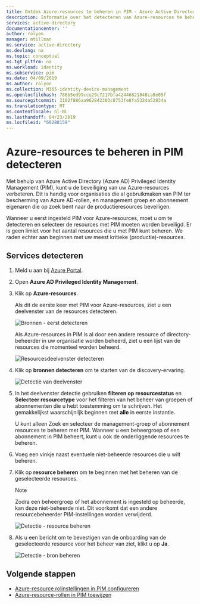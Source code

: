```yaml
---
title: Ontdek Azure-resources te beheren in PIM - Azure Active Directory | Microsoft Docs
description: Informatie over het detecteren van Azure-resources te beheren in Azure AD Privileged Identity Management (PIM).
services: active-directory
documentationcenter: ''
author: rolyon
manager: mtillman
ms.service: active-directory
ms.devlang: na
ms.topic: conceptual
ms.tgt_pltfrm: na
ms.workload: identity
ms.subservice: pim
ms.date: 04/09/2019
ms.author: rolyon
ms.collection: M365-identity-device-management
ms.openlocfilehash: 786b5ed99cce29c7217bfa42446821848ca8e05f
ms.sourcegitcommit: 3102f886aa962842303c8753fe8fa5324a52834a
ms.translationtype: MT
ms.contentlocale: nl-NL
ms.lasthandoff: 04/23/2019
ms.locfileid: "60288159"
---
```

# <a name="discover-azure-resources-to-manage-in-pim"></a>Azure-resources te beheren in PIM detecteren

Met behulp van Azure Active Directory (Azure AD) Privileged Identity Management (PIM), kunt u de beveiliging van uw Azure-resources verbeteren. Dit is handig voor organisaties die al gebruikmaken van PIM ter bescherming van Azure AD-rollen, en management groep en abonnement eigenaren die op zoek bent naar de productieresources beveiligen.

Wanneer u eerst ingesteld PIM voor Azure-resources, moet u om te detecteren en selecteer de resources met PIM moeten worden beveiligd. Er is geen limiet voor het aantal resources die u met PIM kunt beheren. We raden echter aan beginnen met uw meest kritieke (productie)-resources.

## <a name="discover-resources"></a>Services detecteren

1. Meld u aan bij [Azure Portal](https://portal.azure.com/).

1. Open **Azure AD Privileged Identity Management**.

1. Klik op **Azure-resources**.

    Als dit de eerste keer met PIM voor Azure-resources, ziet u een deelvenster van de resources detecteren.

    ![Bronnen - eerst detecteren](./media/pim-resource-roles-discover-resources/discover-resources-first-run.png)

    Als Azure-resources in PIM is al door een andere resource of directory-beheerder in uw organisatie worden beheerd, ziet u een lijst van de resources die momenteel worden beheerd.

    ![Resourcesdeelvenster detecteren](./media/pim-resource-roles-discover-resources/discover-resources.png)

1. Klik op **bronnen detecteren** om te starten van de discovery-ervaring.

    ![Detectie van deelvenster](./media/pim-resource-roles-discover-resources/discovery-pane.png)

1. In het deelvenster detectie gebruiken **filteren op resourcestatus** en **Selecteer resourcetype** voor het filteren van het beheer van groepen of abonnementen die u hebt toestemming om te schrijven. Het gemakkelijkst waarschijnlijk beginnen met **alle** in eerste instantie.

    U kunt alleen Zoek en selecteer de management-groep of abonnement resources te beheren met PIM. Wanneer u een beheergroep of een abonnement in PIM beheert, kunt u ook de onderliggende resources te beheren.

1. Voeg een vinkje naast eventuele niet-beheerde resources die u wilt beheren.

1. Klik op **resource beheren** om te beginnen met het beheren van de geselecteerde resources.

    > [!NOTE]
    > Zodra een beheergroep of het abonnement is ingesteld op beheerde, kan deze niet-beheerde niet. Dit voorkomt dat een andere resourcebeheerder PIM-instellingen worden verwijderd.

    ![Detectie - resource beheren](./media/pim-resource-roles-discover-resources/discovery-manage-resource.png)

1. Als u een bericht om te bevestigen van de onboarding van de geselecteerde resource voor het beheer van ziet, klikt u op **Ja**.

    ![Detectie - bron beheren](./media/pim-resource-roles-discover-resources/discovery-manage-resource-message.png)

## <a name="next-steps"></a>Volgende stappen

- [Azure-resource rolinstellingen in PIM configureren](pim-resource-roles-configure-role-settings.md)
- [Azure-resource-rollen in PIM toewijzen](pim-resource-roles-assign-roles.md)
